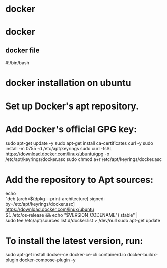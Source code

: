 
# docker
# docker
## docker file 
#!/bin/bash 

# docker installation on ubuntu 

# Set up Docker's apt repository.

# Add Docker's official GPG key:
sudo apt-get update -y 
sudo apt-get install ca-certificates curl -y
sudo install -m 0755 -d /etc/apt/keyrings
sudo curl -fsSL https://download.docker.com/linux/ubuntu/gpg -o /etc/apt/keyrings/docker.asc
sudo chmod a+r /etc/apt/keyrings/docker.asc

# Add the repository to Apt sources:
echo \
  "deb [arch=$(dpkg --print-architecture) signed-by=/etc/apt/keyrings/docker.asc] https://download.docker.com/linux/ubuntu \
  $(. /etc/os-release && echo "$VERSION_CODENAME") stable" | \
  sudo tee /etc/apt/sources.list.d/docker.list > /dev/null
sudo apt-get update 

# To install the latest version, run:

sudo apt-get install docker-ce docker-ce-cli containerd.io docker-buildx-plugin docker-compose-plugin -y
